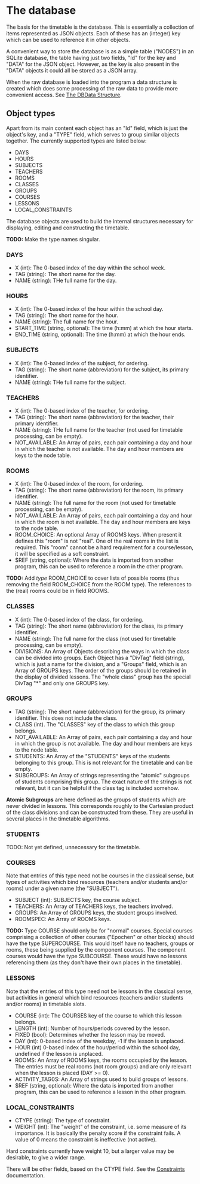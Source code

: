 # The database

The basis for the timetable is the database. This is essentially a collection of items represented as JSON objects. Each of these has an (integer) key which can be used to reference it in other objects.

A convenient way to store the database is as a simple table ("NODES") in an SQLite database, the table having just two fields, "Id" for the key and "DATA" for the JSON object. However, as the key is also present in the "DATA" objects it could all be stored as a JSON array.

When the raw database is loaded into the program a data structure is created which does some processing of the raw data to provide more convenient access. See [The DBData Structure](dbdata.md#the-dbdata-structure).

## Object types

Apart from its main content each object has an "Id" field, which is just the object's key, and a "TYPE" field, which serves to group similar objects together. The currently supported types are listed below:

 - DAYS
 - HOURS
 - SUBJECTS
 - TEACHERS
 - ROOMS
 - CLASSES
 - GROUPS
 - COURSES
 - LESSONS
 - LOCAL_CONSTRAINTS

The database objects are used to build the internal structures necessary for displaying, editing and constructing the timetable.

**TODO:** Make the type names singular.

### DAYS

 - X (int): The 0-based index of the day within the school week.
 - TAG (string): The short name for the day.
 - NAME (string): THe full name for the day.

### HOURS

 - X (int): The 0-based index of the hour within the school day.
 - TAG (string): The short name for the hour.
 - NAME (string): The full name for the hour.
 - START_TIME (string, optional): The time (h:mm) at which the hour starts.
 - END_TIME (string, optional): The time (h:mm) at which the hour ends.

### SUBJECTS

 - X (int): The 0-based index of the subject, for ordering.
 - TAG (string): The short name (abbreviation) for the subject, its primary identifier.
 - NAME (string): THe full name for the subject.

### TEACHERS

 - X (int): The 0-based index of the teacher, for ordering.
 - TAG (string): The short name (abbreviation) for the teacher, their primary identifier.
 - NAME (string): THe full name for the teacher (not used for timetable processing, can be empty).
 - NOT_AVAILABLE: An Array of pairs, each pair containing a day and hour in which the teacher is not available. The day and hour members are keys to the node table.

### ROOMS

 - X (int): The 0-based index of the room, for ordering.
 - TAG (string): The short name (abbreviation) for the room, its primary identifier.
 - NAME (string): The full name for the room (not used for timetable processing, can be empty).
 - NOT_AVAILABLE: An Array of pairs, each pair containing a day and hour in which the room is not available. The day and hour members are keys to the node table.
 - ROOM_CHOICE: An optional Array of ROOMS keys. When present it defines this "room" is not "real". One of the real rooms in the list is required. This "room" cannot be a hard requirement for a course/lesson, it will be specified as a soft constraint.
 - $REF (string, optional): Where the data is imported from another program, this can be used to reference a room in the other program.

**TODO:** Add *type* ROOM_CHOICE to cover lists of possible rooms (thus removing the field ROOM_CHOICE from the ROOM type). The references to the (real) rooms could be in field ROOMS.

### CLASSES

 - X (int): The 0-based index of the class, for ordering.
 - TAG (string): The short name (abbreviation) for the class, its primary identifier.
 - NAME (string): The full name for the class (not used for timetable processing, can be empty).
 - DIVISIONS: An Array of Objects describing the ways in which the class can be divided into groups. Each Object has a "DivTag" field (string), which is just a name for the division, and a "Groups" field, which is an Array of GROUPS keys. The order of the groups should be retained in the display of divided lessons. The "whole class" group has the special DivTag "*" and only one GROUPS key.

### GROUPS

 - TAG (string): The short name (abbreviation) for the group, its primary identifier. This does not include the class.
 - CLASS (int). The "CLASSES" key of the class to which this group belongs.
 - NOT_AVAILABLE: An Array of pairs, each pair containing a day and hour in which the group is not available. The day and hour members are keys to the node table.
 - STUDENTS: An Array of the "STUDENTS" keys of the students belonging to this group. This is not relevant for the timetable and can be empty.
 - SUBGROUPS: An Array of strings representing the "atomic" subgroups of students comprising this group. The exact nature of the strings is not relevant, but it can be helpful if the class tag is included somehow.

**Atomic Subgroups** are here defined as the groups of students which are never divided in lessons. This corresponds roughly to the Cartesian product of the class divisions and can be constructed from these. They are useful in several places in the timetable algorithms.
 

### STUDENTS

TODO: Not yet defined, unnecessary for the timetable.

### COURSES

Note that entries of this type need not be courses in the classical sense, but types of activities which bind resources (teachers and/or students and/or rooms) under a given name (the "SUBJECT").

 - SUBJECT (int): SUBJECTS key, the course subject.
 - TEACHERS: An Array of TEACHERS keys, the teachers involved.
 - GROUPS: An Array of GROUPS keys, the student groups involved.
 - ROOMSPEC: An Array of ROOMS keys.

**TODO:** Type COURSE should only be for "normal" courses. Special courses comprising a collection of other courses ("Epochen" or other blocks) should have the type SUPERCOURSE. This would itself have no teachers, groups or rooms, these being supplied by the component courses. The component courses would have the type SUBCOURSE. These would have no lessons referencing them (as they don't have their own places in the timetable).

### LESSONS

Note that the entries of this type need not be lessons in the classical sense, but activities in general which bind resources (teachers and/or students and/or rooms) in timetable slots.

 - COURSE (int): The COURSES key of the course to which this lesson belongs.
 - LENGTH (int): Number of hours/periods covered by the lesson.
 - FIXED (bool): Determines whether the lesson may be moved.
 - DAY (int): 0-based index of the weekday, -1 if the lesson is unplaced.
 - HOUR (int) 0-based index of the hour/period within the school day, undefined if the lesson is unplaced.
 - ROOMS: An Array of ROOMS keys, the rooms occupied by the lesson. The entries must be real rooms (not room groups) and are only relevant when the lesson is placed (DAY >= 0).
 - ACTIVITY_TAG0S: An Array of strings used to build groups of lessons.
 - $REF (string, optional): Where the data is imported from another program, this can be used to reference a lesson in the other program.

### LOCAL_CONSTRAINTS

 - CTYPE (string): The type of constraint.
 - WEIGHT (int): The "weight" of the constraint, i.e. some measure of its importance. It is basically the penalty score if the constraint fails. A value of 0 means the constraint is ineffective (not active).

Hard constraints currently have weight 10, but a larger value may be desirable, to give a wider range.

There will be other fields, based on the CTYPE field. See the [Constraints](constraints.md#constraints) documentation.